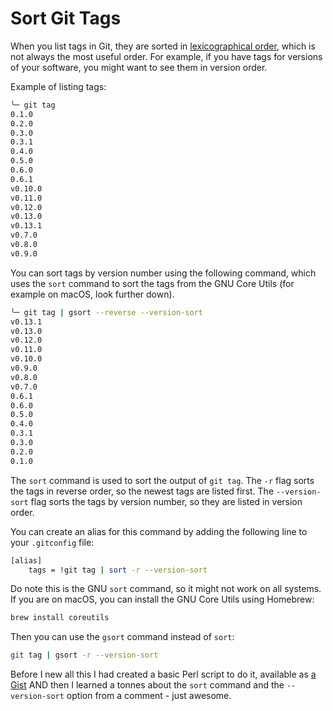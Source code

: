 # Sort Git Tags

When you list tags in Git, they are sorted in [lexicographical order](https://en.wikipedia.org/wiki/Lexicographic_order), which is not always the most useful order. For example, if you have tags for versions of your software, you might want to see them in version order.

Example of listing tags:

```bash
╰─ git tag
0.1.0
0.2.0
0.3.0
0.3.1
0.4.0
0.5.0
0.6.0
0.6.1
v0.10.0
v0.11.0
v0.12.0
v0.13.0
v0.13.1
v0.7.0
v0.8.0
v0.9.0
```

You can sort tags by version number using the following command, which uses the `sort` command to sort the tags from the GNU Core Utils (for example on macOS, look further down).

```bash
╰─ git tag | gsort --reverse --version-sort
v0.13.1
v0.13.0
v0.12.0
v0.11.0
v0.10.0
v0.9.0
v0.8.0
v0.7.0
0.6.1
0.6.0
0.5.0
0.4.0
0.3.1
0.3.0
0.2.0
0.1.0
```

The `sort` command is used to sort the output of `git tag`. The `-r` flag sorts the tags in reverse order, so the newest tags are listed first. The `--version-sort` flag sorts the tags by version number, so they are listed in version order.

You can create an alias for this command by adding the following line to your `.gitconfig` file:

```bash
[alias]
    tags = !git tag | sort -r --version-sort
```

Do note this is the GNU `sort` command, so it might not work on all systems. If you are on macOS, you can install the GNU Core Utils using Homebrew:

```bash
brew install coreutils
```

Then you can use the `gsort` command instead of `sort`:

```bash
git tag | gsort -r --version-sort
```

Before I new all this I had created a basic Perl script to do it, available as [a Gist](https://dev.to/jonasbn/gist-sorting-semantic-versioned-git-tags-191e) AND then I learned a tonnes about the `sort` command and the `--version-sort` option from a comment - just awesome.

